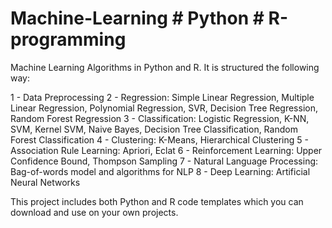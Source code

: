 # Machine-Learning  # Python  # R-programming
Machine Learning Algorithms in Python and R. 
It is structured the following way:

1 - Data Preprocessing
2 - Regression: Simple Linear Regression, Multiple Linear Regression, Polynomial Regression, SVR, Decision Tree Regression, Random Forest Regression
3 - Classification: Logistic Regression, K-NN, SVM, Kernel SVM, Naive Bayes, Decision Tree Classification, Random Forest Classification
4 - Clustering: K-Means, Hierarchical Clustering
5 - Association Rule Learning: Apriori, Eclat
6 - Reinforcement Learning: Upper Confidence Bound, Thompson Sampling
7 - Natural Language Processing: Bag-of-words model and algorithms for NLP
8 - Deep Learning: Artificial Neural Networks

This project includes both Python and R code templates which you can download and use on your own projects.

